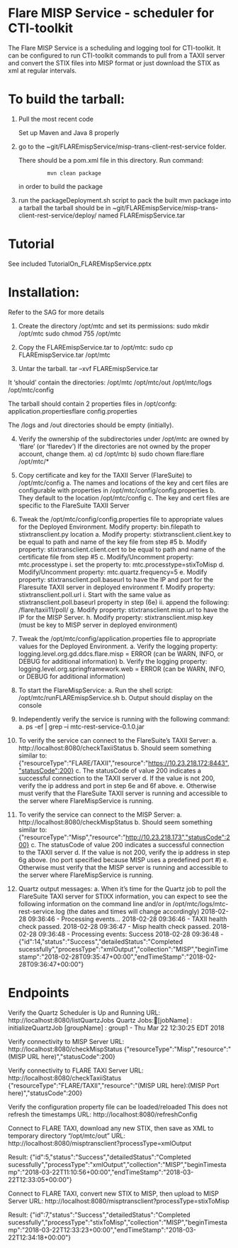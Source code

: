 # Flare MISP Service - scheduler for CTI-toolkit
The Flare MISP Service is a scheduling and logging tool for CTI-toolkit. 
It can be configured to run CTI-toolkit commands to pull from a TAXII server 
and convert the STIX files into MISP format or just download the STIX as xml 
at regular intervals. 

# To build the tarball:

1) Pull the most recent code 

   Set up Maven and Java 8 properly
   
2) go to the ~git/FLAREmispService/misp-trans-client-rest-service folder. 

   There should be a pom.xml file in this directory. Run command:
   
				mvn clean package
				
   in order to build the package
   
3) run the packageDeployment.sh script to pack the built mvn package into a tarball the tarball should be in ~git/FLAREmispService/misp-trans-client-rest-service/deploy/ named FLAREmispService.tar
   
# Tutorial

See included TutorialOn_FLAREMispService.pptx
   
# Installation:

Refer to the SAG for more details

1)	Create the directory /opt/mtc and set its permissions:
sudo mkdir /opt/mtc
sudo chmod 755 /opt/mtc

2)	Copy the FLAREmispService.tar to /opt/mtc:
sudo cp FLAREmispService.tar /opt/mtc

3)	Untar the tarball.
tar –xvf FLAREmispService.tar

It ‘should’ contain the directories:
/opt/mtc
/opt/mtc/out
/opt/mtc/logs
/opt/mtc/config

The tarball should contain 2 properties files in /opt/confg:
application.propertiesflare
config.properties

The /logs and /out directories should be empty (initially).


4)	Verify the ownership of the subdirectories under /opt/mtc are owned by ‘flare’  (or ‘flaredev’)
	If the directories are not owned by the proper account, change them.
a)	cd /opt/mtc
b)	sudo chown flare:flare /opt/mtc/*

5)	Copy certificate and key for the TAXII Server (FlareSuite) to /opt/mtc/config
a.	The names and locations of the key and cert files are configurable with properties in  /opt/mtc/config/config.properties
b.	They default to the location /opt/mtc/config
c.	The key and cert files are specific to the FlareSuite TAXII Server


6)	Tweak the /opt/mtc/config/config.properties file to appropriate values for the Deployed Environment.
Modify property: bin.filepath to stixtransclient.py location
a.	Modify property: stixtransclient.client.key to be equal to path and name of the key file from step #5
b.	Modify property: stixtransclient.client.cert to be equal to path and name of the certificate file from step #5
c.	Modify/Uncomment property:  mtc.processtype
i.	set the property to:    mtc.processtype=stixToMisp
d.	Modify/Uncomment property:  mtc.quartz.frequency=5
e.	Modify property: stixtransclient.poll.baseurl to have the IP and port for the Flaresuite TAXII server in deployed environment
f.	Modify property: stixtransclient.poll.url 
i.	Start with the same value as stixtransclient.poll.baseurl property in step (6e)
ii.	append the following: /flare/taxii11/poll/
g.	Modify property: stixtransclient.misp.url to have the IP for the MISP Server.
h.	Modify property: stixtransclient.misp.key  (must be key to MISP server in deployed environment)
	
7)	Tweak the /opt/mtc/config/application.properties file to appropriate values for the Deployed Environment.
a.	Verify the logging property: logging.level.org.gd.ddcs.flare.misp = ERROR             (can be WARN, INFO, or DEBUG for additional information)
b.	Verify the logging property: logging.level.org.springframework.web = ERROR      (can be WARN, INFO, or DEBUG for additional information)

8)	To start the FlareMispService:
a.	Run the shell script:  /opt/mtc/runFLAREmispService.sh
b.	Output should display on the console


9)	Independently verify the service is running with the following command:
a.	ps -ef | grep –i mtc-rest-service-0.1.0.jar

10)	To verify the service can connect to the FlareSuite’s TAXII Server:
a.	http://localhost:8080/checkTaxiiStatus
b.	Should seem something similar to: {"resourceType":"FLARE/TAXII","resource":"https://10.23.218.172:8443","statusCode":200}
c.	The statusCode of value 200 indicates a successful connection to the TAXII server
d.	If the value is not 200, verify the ip address and port in step 6e and 6f above.
e.	Otherwise must verify that the FlareSuite TAXII server is running and accessible to the server where FlareMispService is running.

11)	To verify the service can connect to the MISP Server:
a.	http://localhost:8080/checkMispStatus
b.	Should seem something similar to: {"resourceType":"Misp","resource":"http://10.23.218.173","statusCode":200}
c.	The statusCode of value 200 indicates a successful connection to the TAXII server
d.	If the value is not 200, verify the ip address in step 6g above. (no port specified because MISP uses a predefined port #)
e.	Otherwise must verify that the MISP server is running and accessible to the server where FlareMispService is running.


12)	Quartz output messages:
a.	When it’s time for the Quartz job to poll the FlareSuite TAXI server for STIXX information, you can expect to see the following information on the command line and/or in /opt/mtc/logs/mtc-rest-service.log
(the dates and times will change accordingly)
2018-02-28 09:36:46 - Processing events...
2018-02-28 09:36:46 - TAXII health check passed.
2018-02-28 09:36:47 - Misp health check passed.
2018-02-28 09:36:48 - Processing events: Success
2018-02-28 09:36:48 - {"id":14,"status":"Success","detailedStatus":"Completed sucessfully","processType":"xmlOutput","collection":"MISP","beginTimestamp":"2018-02-28T09:35:47+00:00","endTimeStamp":"2018-02-28T09:36:47+00:00"}
   
# Endpoints
Verify the Quartz Scheduler is Up and Running
URL:  http://localhost:8080/listQuartzJobs
﻿Quartz Jobs:[jobName] : initializeQuartzJob [groupName] : group1 - Thu Mar 22 12:30:25 EDT 2018<r>


Verify connectivity to MISP Server
URL: http://localhost:8080/checkMispStatus
﻿{"resourceType":"Misp","resource":"(MISP URL here)","statusCode":200}


Verify connectivity to FLARE TAXI Server
URL: http://localhost:8080/checkTaxiiStatus
﻿{"resourceType":"FLARE/TAXII","resource":"(MISP URL here):(MISP Port here)","statusCode":200}


Verify the configuration property file can be loaded/reloaded
This does not refresh the timestamps
URL: http://localhost:8080/refreshConfig
<blank page result is fine>  

Connect to FLARE TAXI, download any new STIX, then save as XML to temporary directory  “/opt/mtc/out”
URL: http://localhost:8080/misptransclient?processType=xmlOutput

Result:
﻿{"id":5,"status":"Success","detailedStatus":"Completed sucessfully","processType":"xmlOutput","collection":"MISP","beginTimestamp":"2018-03-22T11:10:56+00:00","endTimeStamp":"2018-03-22T12:33:05+00:00"}


Connect to FLARE TAXI, convert new STIX to MISP, then upload to MISP Server
URL: http://localhost:8080/misptransclient?processType=stixToMisp

Result:
﻿{"id":7,"status":"Success","detailedStatus":"Completed sucessfully","processType":"stixToMisp","collection":"MISP","beginTimestamp":"2018-03-22T12:33:23+00:00","endTimeStamp":"2018-03-22T12:34:18+00:00"}


